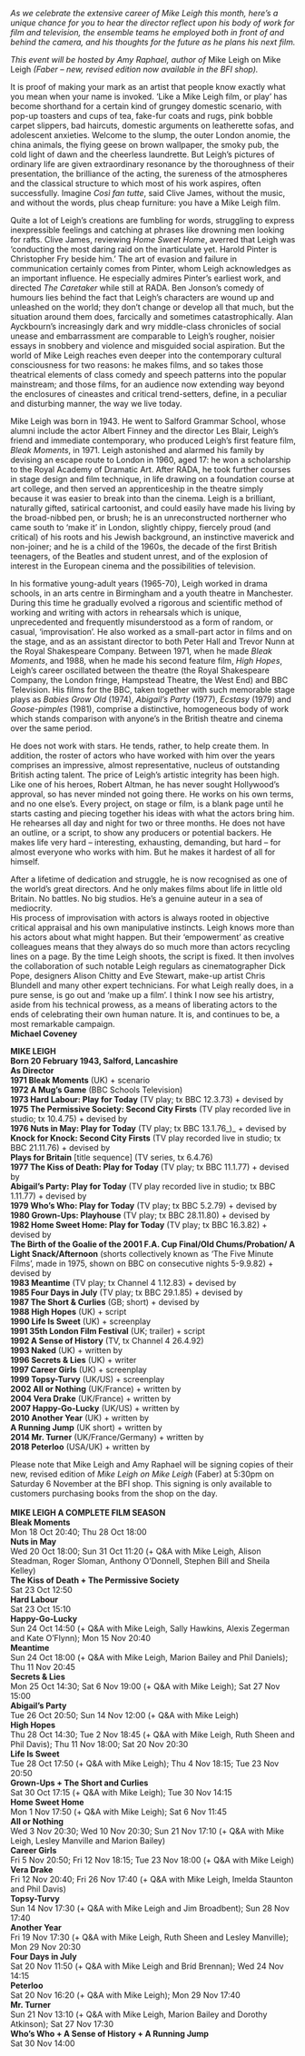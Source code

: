 
_As we celebrate the extensive career of Mike Leigh this month, here’s a unique chance for you to hear the director reflect upon his body of work for film and television, the ensemble teams he employed both in front of and behind the camera, and his thoughts for the future as he plans his next film._

_This event will be hosted by Amy Raphael, author of_ Mike Leigh on Mike Leigh _(Faber – new, revised edition now available in the BFI shop)._

It is proof of making your mark as an artist that people know exactly what you mean when your name is invoked. ‘Like a Mike Leigh film, or play’ has become shorthand for a certain kind of grungey domestic scenario, with pop-up toasters and cups of tea, fake-fur coats and rugs, pink bobble carpet slippers, bad haircuts, domestic arguments on leatherette sofas, and adolescent anxieties. Welcome to the slump, the outer London anomie, the china animals, the flying geese on brown wallpaper, the smoky pub, the cold light of dawn and the cheerless laundrette. But Leigh’s pictures of ordinary life are given extraordinary resonance by the thoroughness of their presentation, the brilliance of the acting, the sureness of the atmospheres and the classical structure to which most of his work aspires, often successfully. Imagine _Così fan tutte_, said Clive James, without the music, and without the words, plus cheap furniture: you have a Mike Leigh film.

Quite a lot of Leigh’s creations are fumbling for words, struggling to express inexpressible feelings and catching at phrases like drowning men looking for rafts. Clive James, reviewing _Home Sweet Home_, averred that Leigh was ‘conducting the most daring raid on the inarticulate yet. Harold Pinter is Christopher Fry beside him.’ The art of evasion and failure in communication certainly comes from Pinter, whom Leigh acknowledges as an important influence. He especially admires Pinter’s earliest work, and directed  _The Caretaker_ while still at RADA. Ben Jonson’s comedy of humours lies behind the fact that Leigh’s characters are wound up and unleashed on the world; they don’t change or develop all that much, but the situation around them does, farcically and sometimes catastrophically. Alan Ayckbourn’s increasingly dark and wry middle-class chronicles of social unease and embarrassment are comparable to Leigh’s rougher, noisier essays in snobbery and violence and misguided social aspiration. But the world of Mike Leigh reaches even deeper into the contemporary cultural consciousness for two reasons: he makes films, and so takes those theatrical elements of class comedy and speech patterns into the popular mainstream; and those films, for an audience now extending way beyond the enclosures of cineastes and critical trend-setters, define, in a peculiar and disturbing manner, the way we live today.

Mike Leigh was born in 1943. He went to Salford Grammar School, whose alumni include the actor Albert Finney and the director Les Blair, Leigh’s friend and immediate contemporary, who produced Leigh’s first feature film, _Bleak Moments_, in 1971. Leigh astonished and alarmed his family by devising an escape route to London in 1960, aged 17: he won a scholarship to the Royal Academy of Dramatic Art. After RADA, he took further courses in stage design and film technique, in life drawing on a foundation course at art college, and then served an apprenticeship in the theatre simply because it was easier to break into than the cinema. Leigh is a brilliant, naturally gifted, satirical cartoonist, and could easily have made his living by the broad-nibbed pen, or brush; he is an unreconstructed northerner who came south to ‘make it’ in London, slightly chippy, fiercely proud (and critical) of his roots and his Jewish background, an instinctive maverick and non-joiner; and he is a child of the 1960s, the decade of the first British teenagers, of the Beatles and student unrest, and of the explosion of interest in the European cinema and the possibilities of television.

In his formative young-adult years (1965-70), Leigh worked in drama schools, in an arts centre in Birmingham and a youth theatre in Manchester. During this time he gradually evolved a rigorous and scientific method of working and writing with actors in rehearsals which is unique, unprecedented and frequently misunderstood as a form of random, or casual, ‘improvisation’. He also worked as a small-part actor in films and on the stage, and as an assistant director to both Peter Hall and Trevor Nunn at the Royal Shakespeare Company. Between 1971, when he made _Bleak Moments_, and 1988, when he made his second feature film, _High Hopes_, Leigh’s career oscillated between the theatre (the Royal Shakespeare Company, the London fringe, Hampstead Theatre, the West End) and BBC Television. His films for the BBC, taken together with such memorable stage plays as _Babies Grow Old_ (1974), _Abigail’s Party_ (1977), _Ecstasy_ (1979) and _Goose-pimples_ (1981), comprise a distinctive, homogeneous body of work which stands comparison with anyone’s in the British theatre and cinema over the same period.

He does not work with stars. He tends, rather, to help create them. In addition, the roster of actors who have worked with him over the years comprises an impressive, almost representative, nucleus of outstanding British acting talent. The price of Leigh’s artistic integrity has been high. Like one of his heroes, Robert Altman, he has never sought Hollywood’s approval, so has never minded not going there. He works on his own terms, and no one else’s.  Every project, on stage or film, is a blank page until he starts casting and piecing together his ideas with what the actors bring him. He rehearses all day and night for two or three months. He does not have an outline, or a script, to show any producers or potential backers. He makes life very hard – interesting, exhausting, demanding, but hard – for almost everyone who works with him. But he makes it hardest of all for himself.

After a lifetime of dedication and struggle, he is now recognised as one of the world’s great directors. And he only makes films about life in little old Britain. No battles. No big studios. He’s a genuine auteur in a sea of mediocrity.  
His process of improvisation with actors is always rooted in objective critical appraisal and his own manipulative instincts. Leigh knows more than his actors about what might happen. But their ‘empowerment’ as creative colleagues means that they always do so much more than actors recycling lines on a page. By the time Leigh shoots, the script is fixed. It then involves the collaboration of such notable Leigh regulars as cinematographer Dick Pope, designers Alison Chitty and Eve Stewart, make-up artist Chris Blundell and many other expert technicians. For what Leigh really does, in a pure sense, is go out and ‘make up a film’. I think I now see his artistry, aside from his technical prowess, as a means of liberating actors to the ends of celebrating their own human nature. It is, and continues to be, a most remarkable campaign.<br>
**Michael Coveney**<br>


**MIKE LEIGH**<br>
**Born 20 February 1943, Salford, Lancashire**<br>
**As Director**<br>
**1971  Bleak Moments** (UK)  + scenario<br>
**1972  A Mug’s Game** (BBC Schools Television)<br>
**1973  Hard Labour: Play for Today** (TV play; tx BBC 12.3.73) + devised by<br>
**1975  The Permissive Society: Second City Firsts** (TV play recorded live in studio; tx 10.4.75) + devised by<br>
**1976  Nuts in May: Play for Today** (TV play; tx BBC 13.1.76_)_ + devised by<br>
**Knock for Knock: Second City Firsts** (TV play recorded live in studio; tx BBC 21.11.76) + devised by<br>
**Plays for Britain** [title sequence] (TV series, tx 6.4.76)<br>
**1977  The Kiss of Death: Play for Today** (TV play; tx BBC 11.1.77) + devised by<br>
**Abigail’s Party: Play for Today** (TV play recorded live in studio; tx BBC 1.11.77) + devised by<br>
**1979  Who’s Who: Play for Today** (TV play; tx BBC 5.2.79) + devised by<br>
**1980  Grown-Ups: Playhouse** (TV play; tx BBC 28.11.80) + devised by<br>
**1982  Home Sweet Home: Play for Today** (TV play; tx BBC 16.3.82) + devised by<br>
**The Birth of the Goalie of the 2001 F.A. Cup Final/Old Chums/Probation/ A Light Snack/Afternoon** (shorts collectively known as ‘The Five Minute Films’, made in 1975, shown on BBC on consecutive nights 5-9.9.82) + devised by<br>
**1983  Meantime** (TV play; tx Channel 4 1.12.83) + devised by<br>
**1985  Four Days in July** (TV play; tx BBC 29.1.85)  + devised by<br>
**1987  The Short & Curlies** (GB; short) + devised by<br>
**1988  High Hopes** (UK) + script<br>
**1990  Life Is Sweet** (UK) + screenplay<br>
**1991  35th London Film Festival** (UK; trailer) + script<br>
**1992  A Sense of History** (TV, tx Channel 4 26.4.92)<br>
**1993  Naked** (UK) + written by<br>
**1996  Secrets & Lies** (UK) + writer<br>
**1997  Career Girls** (UK)  + screenplay<br>
**1999  Topsy-Turvy** (UK/US) + screenplay<br>
**2002  All or Nothing** (UK/France) + written by<br>
**2004  Vera Drake** (UK/France) + written by<br>
**2007  Happy-Go-Lucky** (UK/US)  + written by<br>
**2010  Another Year** (UK)  + written by<br>
**A Running Jump** (UK short)  + written by<br>
**2014  Mr. Turner** (UK/France/Germany) + written by<br>
**2018  Peterloo** (USA/UK) + written by<br>

Please note that Mike Leigh and Amy Raphael will be signing copies of their new, revised edition of _Mike Leigh on Mike Leigh_ (Faber) at 5:30pm on Saturday 6 November at the BFI shop. This signing is only available to customers purchasing books from the shop on the day.<br>
<br>
**MIKE LEIGH A COMPLETE FILM SEASON**<br>
**Bleak Moments**<br>
Mon 18 Oct 20:40; Thu 28 Oct 18:00<br>
**Nuts in May**<br>
Wed 20 Oct 18:00; Sun 31 Oct 11:20 (+ Q&A with Mike Leigh, Alison Steadman, Roger Sloman, Anthony O’Donnell, Stephen Bill and Sheila Kelley)<br>
**The Kiss of Death + The Permissive Society**<br>
Sat 23 Oct 12:50<br>
**Hard Labour**<br>
Sat 23 Oct 15:10<br>
**Happy-Go-Lucky**<br>
Sun 24 Oct 14:50 (+ Q&A with Mike Leigh, Sally Hawkins, Alexis Zegerman and Kate O’Flynn); Mon 15 Nov 20:40<br>
**Meantime**<br>
Sun 24 Oct 18:00 (+ Q&A with Mike Leigh,  Marion Bailey and Phil Daniels); Thu 11 Nov 20:45<br>
**Secrets & Lies**<br>
Mon 25 Oct 14:30; Sat 6 Nov 19:00 (+ Q&A with Mike Leigh); Sat 27 Nov 15:00<br>
**Abigail’s Party**<br>
Tue 26 Oct 20:50; Sun 14 Nov 12:00 (+ Q&A with Mike Leigh)<br>
**High Hopes**<br>
Thu 28 Oct 14:30; Tue 2 Nov 18:45 (+ Q&A with Mike Leigh, Ruth Sheen and Phil Davis); Thu 11 Nov 18:00; Sat 20 Nov 20:30<br>
**Life Is Sweet**<br>
Tue 28 Oct 17:50 (+ Q&A with Mike Leigh); Thu 4 Nov 18:15; Tue 23 Nov 20:50<br>
**Grown-Ups + The Short and Curlies**<br>
Sat 30 Oct 17:15 (+ Q&A with Mike Leigh); Tue 30 Nov 14:15<br>
**Home Sweet Home**<br>
Mon 1 Nov 17:50 (+ Q&A with Mike Leigh); Sat 6 Nov 11:45<br>
**All or Nothing**<br>
Wed 3 Nov 20:30; Wed 10 Nov 20:30; Sun 21 Nov 17:10 (+ Q&A with Mike Leigh, Lesley Manville and Marion Bailey)<br>
**Career Girls**<br>
Fri 5 Nov 20:50; Fri 12 Nov 18:15; Tue 23 Nov 18:00 (+ Q&A with Mike Leigh)<br>
**Vera Drake**<br>
Fri 12 Nov 20:40; Fri 26 Nov 17:40 (+ Q&A with Mike Leigh, Imelda Staunton and Phil Davis)<br>
**Topsy-Turvy**<br>
Sun 14 Nov 17:30 (+ Q&A with Mike Leigh and Jim Broadbent); Sun 28 Nov 17:40<br>
**Another Year**<br>
Fri 19 Nov 17:30 (+ Q&A with Mike Leigh, Ruth Sheen and Lesley Manville); Mon 29 Nov 20:30<br>
**Four Days in July**<br>
Sat 20 Nov 11:50 (+ Q&A with Mike Leigh and Bríd Brennan); Wed 24 Nov 14:15<br>
**Peterloo**<br>
Sat 20 Nov 16:20 (+ Q&A with Mike Leigh); Mon 29 Nov 17:40<br>
**Mr. Turner**<br>
Sun 21 Nov 13:10 (+ Q&A with Mike Leigh, Marion Bailey and Dorothy Atkinson); Sat 27 Nov 17:30<br>
**Who’s Who + A Sense of History + A Running Jump**<br>
Sat 30 Nov 14:00<br>
<!--stackedit_data:
eyJoaXN0b3J5IjpbMTE0MDgxNTE1MiwtMTIxMjYyMTU3NF19
-->